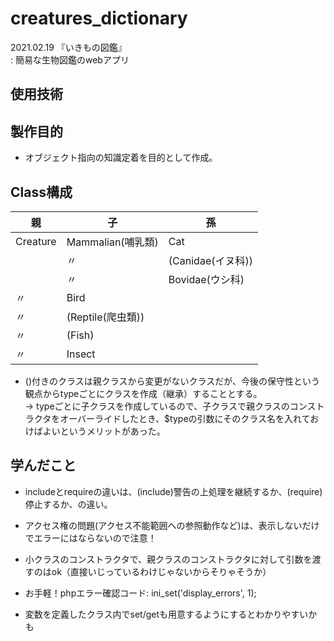 # creatures_dictionary
2021.02.19 『いきもの図鑑』  
 : 簡易な生物図鑑のwebアプリ  


## 使用技術

## 製作目的
- オブジェクト指向の知識定着を目的として作成。
  
## Class構成
|親|子|孫|
|--|--|--|
|Creature|Mammalian(哺乳類)|Cat|
||〃|(Canidae(イヌ科)) |
||〃|Bovidae(ウシ科)|
|〃|Bird||
|〃|(Reptile(爬虫類))||
|〃|(Fish)||
|〃|Insect||
- ()付きのクラスは親クラスから変更がないクラスだが、今後の保守性という観点からtypeごとにクラスを作成（継承）することとする。  
   -> typeごとに子クラスを作成しているので、子クラスで親クラスのコンストラクタをオーバーライドしたとき、$typeの引数にそのクラス名を入れておけばよいというメリットがあった。

## 学んだこと
- includeとrequireの違いは、(include)警告の上処理を継続するか、(require)停止するか、の違い。

- アクセス権の問題(アクセス不能範囲への参照動作など)は、表示しないだけでエラーにはならないので注意！
- 小クラスのコンストラクタで、親クラスのコンストラクタに対して引数を渡すのはok（直接いじっているわけじゃないからそりゃそうか）
- お手軽！phpエラー確認コード: ini_set('display_errors', 1);
- 変数を定義したクラス内でset/getも用意するようにするとわかりやすいかも